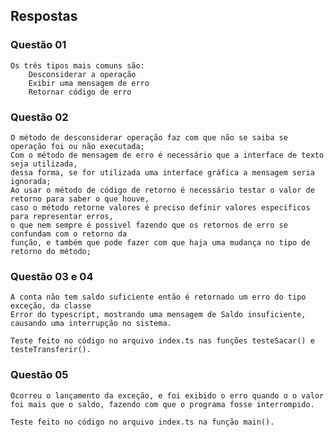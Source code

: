 ## Respostas

### Questão 01
    Os três tipos mais comuns são:
        Desconsiderar a operação
        Exibir uma mensagem de erro
        Retornar código de erro
    
### Questão 02
    O método de desconsiderar operação faz com que não se saiba se operação foi ou não executada;
    Com o método de mensagem de erro é necessário que a interface de texto seja utilizada, 
    dessa forma, se for utilizada uma interface gráfica a mensagem seria ignorada;
    Ao usar o método de código de retorno é necessário testar o valor de retorno para saber o que houve, 
    caso o método retorne valores é preciso definir valores especificos para representar erros, 
    o que nem sempre é possivel fazendo que os retornos de erro se confundam com o retorno da 
    função, e também que pode fazer com que haja uma mudança no tipo de retorno do método;

### Questão 03 e 04
    A conta não tem saldo suficiente então é retornado um erro do tipo exceção, da classe 
	Error do typescript, mostrando uma mensagem de Saldo insuficiente, causando uma interrupção no sistema.

    Teste feito no código no arquivo index.ts nas funções testeSacar() e testeTransferir().

### Questão 05
    Ocorreu o lançamento da exceção, e foi exibido o erro quando o o valor foi mais que o saldo, fazendo com que o programa fosse interrompido.

    Teste feito no código no arquivo index.ts na função main().